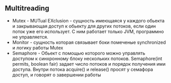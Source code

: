 ## Multitreading
  - Mutex - MUTual EXclusion - сущность имеющаяся у каждого обьекта и закрывающая доступ к обьекту для других потоков, если один поток уже его использует. С ним работает только JVM, программно не управляется.
  - Monitor - сущность которая связывает боки помеченые synchronized и логику работы Mutex
  - Semaphore - Обьект с помощью которого можно управлять доступом к синхронному блоку нескольких потоков. Semaphore(int permits, boolean fair) задает число потоков и порядок получения ими доступа. Внутри потока acquire() и release() просят у семафора доступ, и говорят о завершении работы
